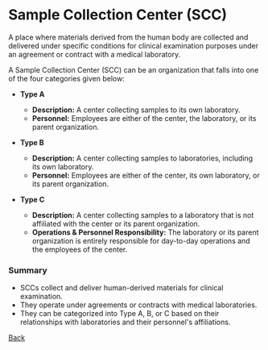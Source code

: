 # Sample Collection Center (SCC)

A place where materials derived from the human body are collected and delivered under specific conditions for clinical examination purposes under an agreement or contract with a medical laboratory.

A Sample Collection Center (SCC) can be an organization that falls into one of the four categories given below:

- **Type A**
  - **Description:** A center collecting samples to its own laboratory.
  - **Personnel:** Employees are either of the center, the laboratory, or its parent organization.

- **Type B**
  - **Description:** A center collecting samples to laboratories, including its own laboratory.
  - **Personnel:** Employees are either of the center, its own laboratory, or its parent organization.

- **Type C**
  - **Description:** A center collecting samples to a laboratory that is not affiliated with the center or its parent organization.
  - **Operations & Personnel Responsibility:** The laboratory or its parent organization is entirely responsible for day-to-day operations and the employees of the center.

### Summary
- SCCs collect and deliver human-derived materials for clinical examination.
- They operate under agreements or contracts with medical laboratories.
- They can be categorized into Type A, B, or C based on their relationships with laboratories and their personnel's affiliations.






[Back](https://github.com/hmislk/hmis/wiki/User-Manual)

